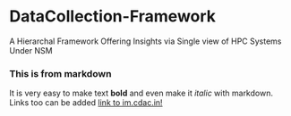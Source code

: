 # DataCollection-Framework
A Hierarchal Framework Offering Insights via Single view of HPC Systems Under NSM
### This is from markdown ###


It is very easy to make text **bold** and even make it *italic* with markdown.
Links too can be added [link to im.cdac.in!](https://im.cdac.in)
